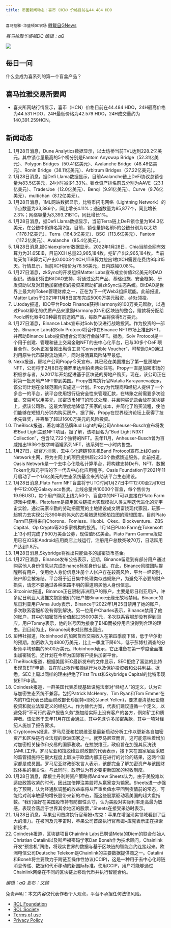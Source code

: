 ```yaml
---
title: 币圈新闻动态：喜币（HCN）价格目前在44.484 HDO
---
```

`喜马拉雅-华盛顿DC农场` [轉載自GNews](https://gnews.org/zh-hans/1921354/)

*喜马拉雅华盛顿DC 编辑：aQ*

![](http://himalayawashingtondc.org/wp-content/uploads/2021/07/ScreenShot-2021-07-31-at-16.20.22@2x.png)



## 每日一问





什么会成为喜系列的第一个盲盒产品？





## 喜马拉雅交易所要闻





- 喜交所网站行情显示，喜币（HCN）价格目前在44.484 HDO，24H最高价格为44.531 HDO，24H最低价格为42.579 HDO，24H成交量约为140,391.259HCN。






## 新闻动态





1. 1月28日消息，Dune Analytics数据显示，以太坊桥当前TVL达到228.2亿美元。其中锁仓量最高的5个桥分别是Fantom Anyswap Bridge（52.31亿美元）、Polygon Bridges（50.41亿美元）、Avalanche Bridge（48.48亿美元）、Ronin Bridge（38.11亿美元）、Arbitrum Bridges（27.22亿美元）。
2. 1月28日消息，据Defi Llama数据显示，目前Avalanche链上DeFi协议总锁仓量为83.5亿美元，24小时减少1.33%。锁仓资产排名前五分别为AAVE（23.1亿美元）、TraderJoe（12.0亿美元）、Benqi（9.91亿美元）、Curve（9.76亿美元）、multichan（8.12亿美元）。
3. 1月28日消息，1ML网站数据显示，比特币闪电网络（Lightning Network）的节点数量为33,386个，同比增长4.11%；通道数量为85,877个，同比增长2.3%；网络容量为3,393.21BTC，同比增长1%。
4. 1月28日消息，据Defi Llama数据显示，当前Terra链上DeFi锁仓量为164.3亿美元，在公链中仍排名第2位。目前，锁仓量排名前5的公链分别为以太坊（1178.1亿美元）、Terra（164.3亿美元）、BSC（113.6亿美元）、Fantom（117.2亿美元）、Avalanche（85.4亿美元）。
5. 1月28日消息,据Chiaexplorer数据显示，2022年1月28日，Chia当前全网有效算力为31.65EiB，目前XCH总量23,965,184枚，挖矿产出2,965,184枚。当前每天每TiB算力可产出0.0003个XCH,1TiB算力挖出1枚XCH需要花费约9年315天。行情显示，当前XCH报价为76.56美元，日内跌幅0.08%。
6. 1月27日消息，zkSync的开发组织Matter Labs宣布成立价值2亿美元的DAO组织。该组织将由BitDAO支持，将通过公共产品、基础设施、安全框架、研发资助以及对其他加密组织的投资来帮助扩展zkSync生态系统。BitDAO是世界上最大的Token管理财库之一，正在为下一代Web3组织赋能。此前报道，Matter Labs于2021年11月8日宣布完成5000万美元融资，a16z领投。
7. U.today报道，IDO平台Poolz Finance获得Harmony的100万美元赠款，以通过Poolz孵化的优质产品来激励Harmony(ONE)区块链的整合，赠款将分配给Poolz孵化器中20种最有前途的产品，每款产品将获得5万美元。
8. 1月27日消息，Binance Labs宣布对Solv协议进行战略投资。作为投资的一部分，Binance Labs和Solv Protocol将合作在Binance NFT市场上推出NFT，并帮助Binance Labs投资组合公司发行金融NFT。据悉，Solv Protocol是一个用于创建、管理和链上交易金融NFT的去中心化平台，已与30多个DeFi项目合作。Solv正准备推出融资工具“Convertible Voucher”，可帮助DAO通过利用原生代币获得流动资产，同时将清算风险降至最低。
9. Nexo报道，房地产公司Propy今天宣布，其已经在美国推出了第一批房地产NFT，公司将于2月8日在佛罗里达州拍卖两处住宅。Propy一直是加密市场的积极参与者，从2017年开始促进基于区块链的房地产购买。现在，该公司正在将第一批房地产NFT带到美国。Propy首席执行官Natalia Karayaneva表示，该公司计划在全球范围内实施这一计划。Propy为代理商和经纪人提供了一个多合一的平台，该平台使用银行级安全性来管理汇款，在转账之前需要多次验证。交易可以用美元，加密货币NFT的形式处理，并且购买记录会放在区块链上。据该公司称，这最大限度地降低了买家的成本，并简化了购买流程，使他们能够在短短几分钟内购买房产。据了解，Propy在世界经济论坛上获得了技术先锋奖，并筹集了超过1600万美元的风险投资。
10. TheBlock报道，著名啤酒品牌Bud Light的母公司Anheuser-Busch宣布将发布Bud Light主题NFT项目。据了解，该项目名为“Bud Light N3XT Collection”，包含12,722个独特的NFT。去年11月，Anheuser-Busch曾为百威推出1936个数字啤酒罐系列NFT，该系列在一小时内售空。
11. 1月27日，据官方消息，去中心化跨链预言机Band Protocol宣布上线Oasis Network主网，将为主网上的项目提供超过230个数据馈送服务。此前报道，Oasis Network是一个去中心化隐私计算平台，将构建支持DeFi、NFT、数据Token化和元宇宙的下一代去中心化应用程序。Oasis Foundation于2021年11月启动了一个1.6亿美元的生态系统基金来资助该平台生态建设。
12. 1月28日消息,Plato Farm NFT盲盒将于UTC时间1月27日中午12:00至2月10日中午12:00在Galaxy.eco售卖。上线总量共10000个盲盒，每个售价为19.9BUSD，每个用户购买上线为50个，盲盒中的NFT可以直接在Plato Farm游戏中使用。Platofarm是应用区块链技术实现模拟人类文明迭代进化的元宇宙实验，通过玩家辛勤的劳动把蛮荒的土地建设成文明富饶现代家园，玩家一起努力去实现公元390年前伟大的古希腊思想家柏拉图的理想国度。目前Plato Farm已获得来自Chorons、Fomless、Huobi、Okex、Blockventure、ZBS Capital、Op Crypto等20多家机构的投资。1月14日Plato Farm在Tokensoft上13小时完成了500万美金公募，现估值5亿美金。Plato Farm Gamma版应用已在iOS和Android应用商店上线运行，注册用户总数突破70万，日活跃用户达到1.8万。
13. 1月28日消息,Skybridge将推出只能做多的加密货币基金。
14. 1月27日消息，Binance发布公告表示，近期，Binance留意到有部分用户通过购买他人身份信息以完成Binance标准身份认证。在此，Binance风控团队提醒所有用户，使用他人身份信息注册个人帐户存在较高风险，平台一经识别，账户即会被冻结。平台将于近日集中处理类似违规账户，为避免不必要的财产损失，请您不要通过各种来路不明的渠道购买他人身份信息。
15. Bitcoinist报道，Binance正在限制非洲用户的账户，主要是尼日利亚用户。许多尼日利亚人发推文抱怨他们的账户被Binance无缘无故地禁用。Binance的尼日利亚用户Ama Judy表示，Binance于2022年1月25日禁用了她的账户，多次联系客服却没有得到解决。另一位用户Charles表示，Binance禁用了他的账户，其中的加密货币价值超过35000美元，多次联系客服却没有得到回应。用户Txmny表示，他的账号因为接收了BNB而被停用且没得到合理的理由。到目前为止，Binance尚未对此做出回应。
16. 彭博社报道，Robinhood 的加密货币交易收入在第四季度下降，低于华尔街的预期。加密收入为4800万美元，比上一季度下降6%，低于彭博社调查的分析师平均预期的5500万美元。Robinhood表示，它正准备在第一季度全面推出加密钱包，还计划在今年为国际客户提供加密平台。
17. TheBlock报道，根据美国SEC最新发布的文件显示，SEC拒绝了富达的比特币现货ETF申请，旨在防止欺诈和操纵行为以及保护投资者和公共利益。据悉，SEC上周以同样的理由拒绝了First Trust和Skybridge Capital的比特币现货ETF申请。
18. Coindesk报道，一群美国代表质疑基础设施法案对“经纪人”的定义，认为它与加密生态系统不兼容。包括Patrick McHenry、Tim Ryan和Tom Emmer在内的11位代表已致函财政部长珍妮特•耶伦(Janet Yellen)，要求澄清基础设施投资和就业法案定义的经纪人。作为替代方案，代表们建议遵循一个定义，以避免将“不可行的客户报告义务”施加给实际上没有客户的各方，例如矿工和质押者。该法案于去年11月在国会通过，其中包含许多加密条款，其中一项对经纪人施加了报告要求。
19. Cryptonews报道，罗马尼亚和拉脱维亚是最新启动分析工作以更新各自加密资产和区块链行业法规的欧洲国家之一。就罗马尼亚而言，这可能意味着增加对加密相关操作和交易的国家税收。在拉脱维亚，政府旨在加强其反洗钱(AML)工作。罗马尼亚和拉脱维亚财政部的代表表示，接下来在国家层面采取的监管措施将在很大程度上取决于欧盟内部正在进行的讨论的结果，这两个国家都是成员国。罗马尼亚财政部发言人表示，该部完全了解加密资产与该国财政体系的相关性。与此同时，政府认为有必要更新国家的税收制度。
20. 1月28日消息，摩根士丹利跨资产策略师Andrew Sheets认为，由于美股难以适应政策收紧的时代，因此加倍押注美股将从赢家变为输家。Sheets进一步强化了预期，认为经通胀调整的收益率将从严重负值水平回到疫情前的常态，可能给对利率敏感的增长股带来新的冲击，而这些股票驱动着美国的超大盘指数。“我们偏好在美国股市持有防御性头寸，认为美股对实际利率走高最为敏感，表现会落后于世界其余地区的股票，”Sheets在接受采访时表示。
21. 1月28日消息，苹果公司首席执行官蒂姆•库克：苹果在增强现实领域看到了巨大的潜力。在被问及元宇宙时，苹果公司首席执行官蒂姆•库克表示正在探索新技术。
22. Coindesk报道，区块链项目Chainlink Labs已聘请Meta的Diem的联合创始人Christian Catalini以及斯坦福密码学家Dan Boneh作为技术顾问。Chainlink开发“预言机”网络，将现实世界的数据与基于区块链的智能合约连接起来。欧洲电信公司Deutsche Telekom是Chainlink的主要数据提供商之一。Catalini和Boneh将主要致力于跨链互操作性协议(CCIP)，这是一种用于去中心化跨链消息传递、数据和代币移动的新国际标准。使用CCIP，用户将能够通过Chainlink网络在不同的区块链上移动代币并执行智能合约。





*编辑：aQ
发布：文顾*


 
 

免责声明：本文内容仅代表作者个人观点，平台不承担任何法律风险。

- [ROL Foundation](https://rolfoundation.org/)
- [ROL Society](https://rolsociety.org/)
- [Terms of use](https://gnews.org/terms-of-use-3/)
- [Privacy Policy](https://gnews.org/privacy-policy/)
